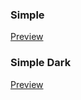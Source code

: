 
### Simple


<a href="#" data-style-group="themeable" data-style-href="css/theme-simple.css">Preview</a>



### Simple Dark


<a href="#" data-style-group="themeable" data-style-href="css/theme-simple-dark.css">Preview</a>


